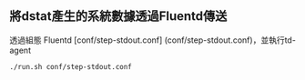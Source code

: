 
## 將dstat產生的系統數據透過Fluentd傳送

透過組態 Fluentd [conf/step-stdout.conf] (conf/step-stdout.conf)，並執行td-agent
```shell
./run.sh conf/step-stdout.conf
```